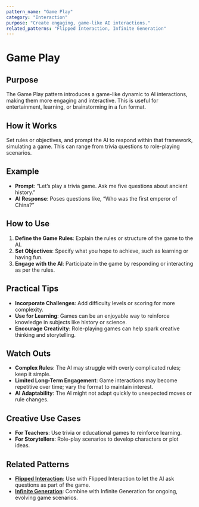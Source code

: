 ```yaml
---
pattern_name: "Game Play"
category: "Interaction"
purpose: "Create engaging, game-like AI interactions."
related_patterns: "Flipped Interaction, Infinite Generation"
---
```


# Game Play

## Purpose
The Game Play pattern introduces a game-like dynamic to AI interactions, making them more engaging and interactive. This is useful for entertainment, learning, or brainstorming in a fun format.

## How it Works
Set rules or objectives, and prompt the AI to respond within that framework, simulating a game. This can range from trivia questions to role-playing scenarios.

## Example
- **Prompt**: “Let’s play a trivia game. Ask me five questions about ancient history.”
- **AI Response**: Poses questions like, “Who was the first emperor of China?”

## How to Use
1. **Define the Game Rules**: Explain the rules or structure of the game to the AI.
2. **Set Objectives**: Specify what you hope to achieve, such as learning or having fun.
3. **Engage with the AI**: Participate in the game by responding or interacting as per the rules.

## Practical Tips
- **Incorporate Challenges**: Add difficulty levels or scoring for more complexity.
- **Use for Learning**: Games can be an enjoyable way to reinforce knowledge in subjects like history or science.
- **Encourage Creativity**: Role-playing games can help spark creative thinking and storytelling.

## Watch Outs
- **Complex Rules**: The AI may struggle with overly complicated rules; keep it simple.
- **Limited Long-Term Engagement**: Game interactions may become repetitive over time; vary the format to maintain interest.
- **AI Adaptability**: The AI might not adapt quickly to unexpected moves or rule changes.

## Creative Use Cases
- **For Teachers**: Use trivia or educational games to reinforce learning.
- **For Storytellers**: Role-play scenarios to develop characters or plot ideas.

## Related Patterns
- **[Flipped Interaction](flipped-interaction.md)**: Use with Flipped Interaction to let the AI ask questions as part of the game.
- **[Infinite Generation](infinite-generation.md)**: Combine with Infinite Generation for ongoing, evolving game scenarios.